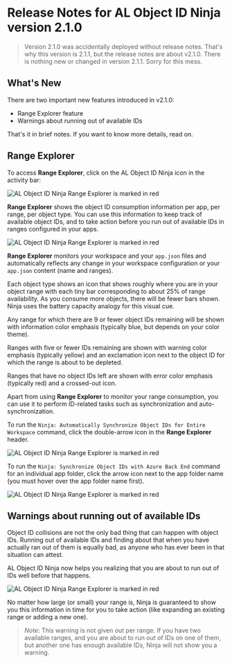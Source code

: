# Release Notes for AL Object ID Ninja version 2.1.0

> Version 2.1.0 was accidentally deployed without release notes. That's why this version is 2.1.1,
but the release notes are about v2.1.0. There is nothing new or changed in version 2.1.1. Sorry for
this mess.

## What's New

There are two important new features introduced in v2.1.0:
* Range Explorer feature
* Warnings about running out of available IDs

That's it in brief notes. If you want to know more details, read on.

## Range Explorer

To access **Range Explorer**, click on the AL Object ID Ninja icon in the activity bar:

![AL Object ID Ninja Range Explorer is marked in red](https://raw.github.com/vjekob/al-objid/master/doc/images/range-explorer-activity-bar.png)

**Range Explorer** shows the object ID consumption information per app, per range, per object type. You
can use this information to keep track of available object IDs, and to take action before you run out of
available IDs in ranges configured in your apps.

![AL Object ID Ninja Range Explorer is marked in red](https://raw.github.com/vjekob/al-objid/master/doc/images/range-explorer.png)

**Range Explorer** monitors your workspace and your `app.json` files and automatically reflects any change
in your workspace configuration or your `app.json` content (name and ranges).

Each object type shows an icon that shows roughly where you are in your object range with each tiny bar
corresponding to about 25% of range availability. As you consume more objects, there will be fewer bars
shown. Ninja uses the battery capacity analogy for this visual cue.

Any range for which there are 9 or fewer object IDs remaining will be shown with information color
emphasis (typically blue, but depends on your color theme).

Ranges with five or fewer IDs remaining are shown with warning color emphasis (typically yellow) and an
exclamation icon next to the object ID for which the range is about to be depleted.

Ranges that have no object IDs left are shown with error color emphasis (typically red) and a crossed-out
icon.

Apart from using **Range Explorer** to monitor your range consumption, you can use it to perform
ID-related tasks such as synchronization and auto-synchronization.

To run the `Ninja: Automatically Synchronize Object IDs for Entire Workspace` command, click the
double-arrow icon in the **Range Explorer** header.

![AL Object ID Ninja Range Explorer is marked in red](https://raw.github.com/vjekob/al-objid/master/doc/images/range-explorer-auto-sync.png)

To run the `Ninja: Synchronize Object IDs with Azure Back End` command for an individual app folder,
click the arrow icon next to the app folder name (you must hover over the app folder name first).

![AL Object ID Ninja Range Explorer is marked in red](https://raw.github.com/vjekob/al-objid/master/doc/images/range-explorer-sync.png)

## Warnings about running out of available IDs

Object ID collisions are not the only bad thing that can happen with object IDs. Running out of available
IDs and finding about that when you have actually ran out of them is equally bad, as anyone who has ever
been in that situation can attest.

AL Object ID Ninja now helps you realizing that you are about to run out of IDs well before that happens.

![AL Object ID Ninja Range Explorer is marked in red](https://raw.github.com/vjekob/al-objid/master/doc/images/run-out-warning.gif)

No matter how large (or small) your range is, Ninja is guaranteed to show you this information in time
for you to take action (like expanding an existing range or adding a new one).

> *Note*: This warning is not given out per range. If you have two available ranges, and you are about
to run out of IDs on one of them, but another one has enough available IDs, Ninja will not show you a
warning.


